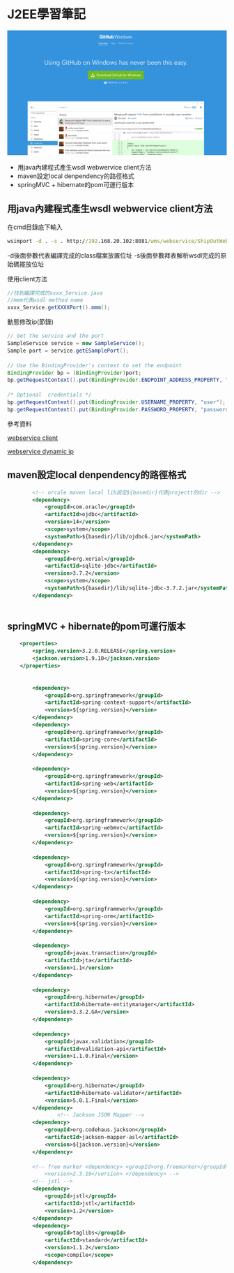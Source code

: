 J2EE學習筆記
=========


![test](/logo.png)
* 用java內建程式產生wsdl webwervice client方法
* maven設定local denpendency的路徑格式
* springMVC + hibernate的pom可運行版本



用java內建程式產生wsdl webwervice client方法
----
在cmd目錄底下輸入
````bat
wsimport -d . -s . http://192.168.20.102:8081/wms/webservice/ShipOutWebService?wsdl
````
-d後面參數代表編譯完成的class檔案放置位址
-s後面參數拜表解析wsdl完成的原始碼擺放位址

使用client方法
````java
//找到編譯完成的xxxx_Service.java
//mmm代表wsdl method name
xxxx_Service.getXXXXPort().mmm();
````
動態修改ip(節錄)
````java
// Get the service and the port
SampleService service = new SampleService();
Sample port = service.getESamplePort();

// Use the BindingProvider's context to set the endpoint
BindingProvider bp = (BindingProvider)port;
bp.getRequestContext().put(BindingProvider.ENDPOINT_ADDRESS_PROPERTY, "http://www.aviramsegal.com/ws/sample");

/* Optional  credentials */
bp.getRequestContext().put(BindingProvider.USERNAME_PROPERTY, "user");
bp.getRequestContext().put(BindingProvider.PASSWORD_PROPERTY, "password");
````

參考資料

[webservice client]

[webservice dynamic ip]



maven設定local denpendency的路徑格式
----
```xml
		<!-- orcale maven local lib設定${basedir}代表projectt的dir -->
		<dependency>
			<groupId>com.oracle</groupId>
			<artifactId>ojdbc</artifactId>
			<version>14</version>
			<scope>system</scope>
			<systemPath>${basedir}/lib/ojdbc6.jar</systemPath>
		</dependency>
		<dependency>
			<groupId>org.xerial</groupId>
			<artifactId>sqlite-jdbc</artifactId>
			<version>3.7.2</version>
			<scope>system</scope>
			<systemPath>${basedir}/lib/sqlite-jdbc-3.7.2.jar</systemPath>
		</dependency>
		
```


springMVC + hibernate的pom可運行版本
----

```xml
	<properties>
		<spring.version>3.2.0.RELEASE</spring.version>
		<jackson.version>1.9.10</jackson.version>
	</properties>
	
	
		<dependency>
			<groupId>org.springframework</groupId>
			<artifactId>spring-context-support</artifactId>
			<version>${spring.version}</version>
		</dependency>
		<dependency>
			<groupId>org.springframework</groupId>
			<artifactId>spring-core</artifactId>
			<version>${spring.version}</version>
		</dependency>

		<dependency>
			<groupId>org.springframework</groupId>
			<artifactId>spring-web</artifactId>
			<version>${spring.version}</version>
		</dependency>

		<dependency>
			<groupId>org.springframework</groupId>
			<artifactId>spring-webmvc</artifactId>
			<version>${spring.version}</version>
		</dependency>

		<dependency>
			<groupId>org.springframework</groupId>
			<artifactId>spring-tx</artifactId>
			<version>${spring.version}</version>
		</dependency>

		<dependency>
			<groupId>org.springframework</groupId>
			<artifactId>spring-orm</artifactId>
			<version>${spring.version}</version>
		</dependency>

		<dependency>
			<groupId>javax.transaction</groupId>
			<artifactId>jta</artifactId>
			<version>1.1</version>
		</dependency>

		<dependency>
			<groupId>org.hibernate</groupId>
			<artifactId>hibernate-entitymanager</artifactId>
			<version>3.3.2.GA</version>
		</dependency>

		<dependency>
			<groupId>javax.validation</groupId>
			<artifactId>validation-api</artifactId>
			<version>1.1.0.Final</version>
		</dependency>

		<dependency>
			<groupId>org.hibernate</groupId>
			<artifactId>hibernate-validator</artifactId>
			<version>5.0.1.Final</version>
		</dependency>
				<!-- Jackson JSON Mapper -->
		<dependency>
			<groupId>org.codehaus.jackson</groupId>
			<artifactId>jackson-mapper-asl</artifactId>
			<version>${jackson.version}</version>
		</dependency>

		<!-- free marker <dependency> <groupId>org.freemarker</groupId> <artifactId>freemarker</artifactId> 
			<version>2.3.19</version> </dependency> -->
		<!-- jstl -->
		<dependency>
			<groupId>jstl</groupId>
			<artifactId>jstl</artifactId>
			<version>1.2</version>
		</dependency>
		<dependency>
			<groupId>taglibs</groupId>
			<artifactId>standard</artifactId>
			<version>1.1.2</version>
			<scope>compile</scope>
		</dependency>
```

[webservice client]:http://www.oseye.net/user/kevin/blog/90
[webservice dynamic ip]:http://stackoverflow.com/questions/5158537/jaxws-how-to-change-the-endpoint-address

